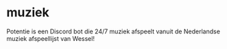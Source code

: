 # muziek
Potentie is een Discord bot die 24/7 muziek afspeelt vanuit de Nederlandse muziek afspeellijst van Wessel!
